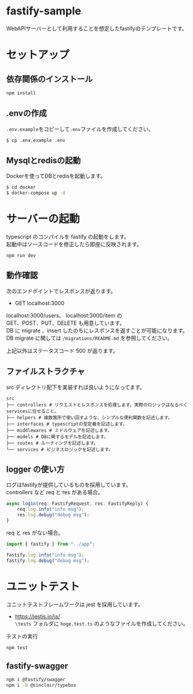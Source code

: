 # fastify-sample
WebAPIサーバーとして利用することを想定したfastifyのテンプレートです。

# セットアップ
## 依存関係のインストール

```bash
npm install
```

## .envの作成
`.env.example`をコピーして`.env`ファイルを作成してください。

```bash
$ cp .env.example .env
```

## Mysqlとredisの起動
Dockerを使ってDBとredisを起動します。
```bash
$ cd docker
$ docker-compose up -d
```

# サーバーの起動
typescript のコンパイルを fastify の起動をします。  
起動中はソースコードを修正したら即座に反映されます。
```
npm run dev
```

## 動作確認
次のエンドポイントでレスポンスが返ります。
 - GET localhost:3000 

localhost:3000/users、 localhost:3000/item の  
GET、POST、PUT、DELETE も用意しています。  
DB に migrate 、insert したのちにレスポンスを返すことが可能になります。  
DB migrate に関しては `/migrations/README.md` を参照してください。

上記以外はステータスコード 500 が返ります。

## ファイルストラクチャ

src ディレクトリ配下を実装すれば良いようになってます。

```
src
├── controllers # リクエストとレスポンスを処理します。実際のロジックはなるべくservicesに任せること。
├── helpers # 複数箇所で使い回すような、シンプルな便利関数を記述します。
├── interfaces # typescriptの型定義を記述します。
├── middlewares # ミドルウェアを記述します。
├── models # DBに関するモデルを記述します。
├── routes # ルーティングを記述します。
└── services # ビジネスロジックを記述します。
```


## logger の使い方
ログはfastifyが提供しているものを採用しています。  
controllers など req と res がある場合。

```ts
async login(req: FastifyRequest, res: FastifyReply) {
    req.log.info("info msg");
    res.log.debug("debug msg");
}
```

req と res がない場合。

```ts
import { fastify } from "../app";

fastify.log.info("info msg");
fastify.log.debug("debug msg");
```
# ユニットテスト
ユニットテストフレームワークは jest を採用しています。
 - https://jestjs.io/ja/  
`\tests` フォルダに `hoge.test.ts` のようなファイルを作成してください。
   
テストの実行
```
npm test
```
## fastify-swagger

```bash
npm i @fastify/swagger
npm i -D @sinclair/typebox
```
